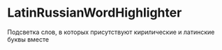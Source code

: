 # LatinRussianWordHighlighter
Подсветка слов, в которых присутствуют кирилические и латинские буквы вместе
